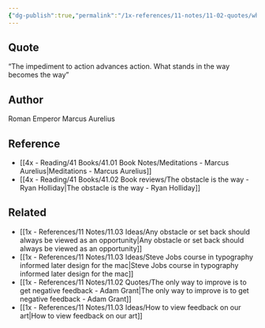 ```yaml
---
{"dg-publish":true,"permalink":"/1x-references/11-notes/11-02-quotes/what-stands-in-the-way-becomes-the-way-marcus-aurelius/","title":"What stands in the way becomes the way - Marcus Aurelius","created":"2023-08-06T13:30:29.808+03:00","updated":"2024-02-14T20:18:36.429+03:00"}
---
```



## Quote
“The impediment to action advances action. What stands in the way becomes the way”

## Author
Roman Emperor Marcus Aurelius

## Reference
- [[4x - Reading/41 Books/41.01 Book Notes/Meditations - Marcus Aurelius\|Meditations - Marcus Aurelius]]
- [[4x - Reading/41 Books/41.02 Book reviews/The obstacle is the way - Ryan Holliday\|The obstacle is the way - Ryan Holliday]]

## Related
- [[1x - References/11 Notes/11.03 Ideas/Any obstacle or set back should always be viewed as an opportunity\|Any obstacle or set back should always be viewed as an opportunity]]
- [[1x - References/11 Notes/11.03 Ideas/Steve Jobs course in typography informed later design for the mac\|Steve Jobs course in typography informed later design for the mac]]
- [[1x - References/11 Notes/11.02 Quotes/The only way to improve is to get negative feedback - Adam Grant\|The only way to improve is to get negative feedback - Adam Grant]]
- [[1x - References/11 Notes/11.03 Ideas/How to view feedback on our art\|How to view feedback on our art]]